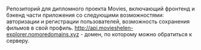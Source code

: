 Репозиторий для дипломного проекта Movies, включающий фронтенд и бэкенд части приложения со следующими возможностями: 
авторизации и регистрации пользователей, возможность сохранения фильмов в свой профиль.
http://api.movieshelen-explorer.nomoredomains.xyz - домен, по которому можно обратиться к серверу.
